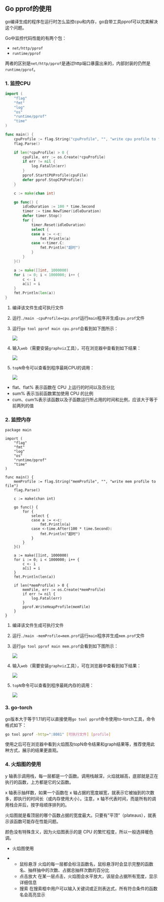 ## Go pprof的使用

go编译生成的程序在运行时怎么监控cpu和内存，go自带工具pprof可以完美解决这个问题。

Go中监控代码性能的有两个包：

+ `net/http/pprof`
+ `runtime/pprof`

两者的区别是`net/http/pprof`是通过http端口暴露出来的，内部封装的仍然是`runtime/pprof`。

### 1. 监控CPU

```go
import (
	"flag"
	"fmt"
	"log"
	"os"
	"runtime/pprof"
	"time"
)

func main() {
	cpuProfile := flag.String("cpuProfile", "", "write cpu profile to file")
	flag.Parse()

	if len(*cpuProfile) > 0 {
		cpuFile, err := os.Create(*cpuProfile)
		if err != nil {
			log.Fatalln(err)
		}
		pprof.StartCPUProfile(cpuFile)
		defer pprof.StopCPUProfile()
	}

	c := make(chan int)

	go func() {
		idleDuration := 100 * time.Second
		timer := time.NewTimer(idleDuration)
		defer timer.Stop()
		for {
			timer.Reset(idleDuration)
			select {
			case a := <-c:
				fmt.Println(a)
			case <-timer.C:
				fmt.Println("超时")
			}
		}
	}()

	a := make([]int, 1000000)
	for i := 0; i < 1000000; i++ {
		c <- i
		a[i] = i
	}
	fmt.Println(len(a))
}

```



1. 编译该文件生成可执行文件

2. 运行`./main -cpuProfile=cpu.prof`运行`main`程序并生成`cpu.prof`文件

3. 运行`go tool pprof main cpu.prof`会看到如下图所示：

   ![](../../images/截屏2019-11-2119.34.34.png)

4. 输入`web`（需要安装`graphviz`工具），可在浏览器中查看到如下结果：

   ![](../../images/截屏2019-11-2119.37.44.png)

5. `topN`命令可以查看到程序最耗CPU的调用：

   ![](../../images/截屏2019-11-2119.48.02.png)

- flat、flat% 表示函数在 CPU 上运行的时间以及百分比
- sum% 表示当前函数累加使用 CPU 的比例
- cum、cum%表示该函数以及子函数运行所占用的时间和比例，应该大于等于前两列的值

### 2. 监控内存

```
package main

import (
	"flag"
	"fmt"
	"log"
	"os"
	"runtime/pprof"
	"time"
)

func main() {
	memProfile := flag.String("memProfile", "", "write mem profile to file")
	flag.Parse()

	c := make(chan int)

	go func() {
		for {
			select {
			case a := <-c:
				fmt.Println(a)
			case <-time.After(100 * time.Second):
				fmt.Println("超时")
			}
		}
	}()

	a := make([]int, 1000000)
	for i := 0; i < 1000000; i++ {
		c <- i
		a[i] = i
	}
	fmt.Println(len(a))

	if len(*memProfile) > 0 {
		memFile, err := os.Create(*memProfile)
		if err != nil {
			log.Fatal(err)
		}
		pprof.WriteHeapProfile(memFile)
	}
}

```

1. 编译该文件生成可执行文件

2. 运行`./main -memProfile=mem.prof`运行`main`程序并生成`mem.prof`文件

3. 运行`go tool pprof main mem.prof`会看到如下图所示：

   ![](../../images/截屏2019-11-2120.30.09.png)

4. 输入`web`（需要安装`graphviz`工具），可在浏览器中查看到如下结果：

   ![](../../images/截屏2019-11-2120.31.09.png)

5. `topN`命令可以查看到程序最耗内存的调用：

   ![](../../images/截屏2019-11-2119.58.13.png)



### 3. go-torch

go版本大于等于1.11的可以直接使用`go tool pprof`命令使用to-torch工具，命令格式如下：

```sh
go tool pprof -http=":8081" [可执行文件] [profile]
```

使用之后可在浏览器中看到火焰图及topN命令结果和graph结果等，推荐使用此种方式，展示的结果更直观。

### 4. 火焰图的使用

y 轴表示调用栈，每一层都是一个函数。调用栈越深，火焰就越高，底部就是正在执行的函数，上方都是它的父函数。

x 轴表示抽样数，如果一个函数在 x 轴占据的宽度越宽，就表示它被抽到的次数多，即执行的时间长（或内存使用大小）。注意，x 轴不代表时间，而是所有的调用栈合并后，按字母顺序排列的。

火焰图就是看顶层的哪个函数占据的宽度最大。只要有”平顶”（plateaus），就表示该函数可能存在性能问题。

颜色没有特殊含义，因为火焰图表示的是 CPU 的繁忙程度，所以一般选择暖色调。

- 火焰图使用

- - 鼠标悬浮
    火焰的每一层都会标注函数名，鼠标悬浮时会显示完整的函数名、抽样抽中的次数、占据总抽样次数的百分比
  - 点击放大
    在某一层点击，火焰图会水平放大，该层会占据所有宽度，显示详细信息
  - 搜索
    在搜索框中用户可以输入关键词或正则表达式，所有符合条件的函数名会高亮显示